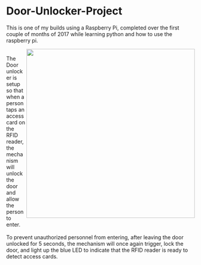 # Door-Unlocker-Project

This is one of my builds using a Raspberry Pi, completed over the first couple of months of 2017 while learning python and how to use the raspberry pi.


<div>
<img src="https://github.com/StormPizza/Door-Unlocker-Project/images-videos/good_copt2.gif" width="450" align="right">
<br>
	The Door unlocker is setup so that when a person taps an access card on the RFID reader, the mechanism will unlock the door and allow the person to enter.<br><br>
	To prevent unauthorized personnel from entering, after leaving the door unlocked for 5 seconds, the mechanism will once again trigger, lock the door, and light up the blue LED to indicate that the RFID reader is ready to detect access cards. <br><br><br> <br><br><br> <br><br><br> <br><br><br> <br><br><br>
</div>
